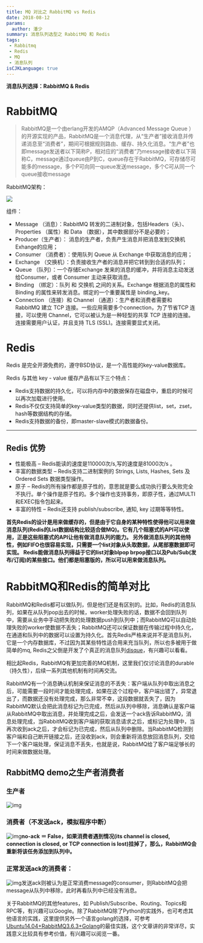 ```yaml
---
title: MQ 对比之 RabbitMQ vs Redis
date: 2018-08-12
params:
  author: 潘少
summary: 消息队列选型之 RabbitMQ 和 Redis
tags:
 - Rabbitmq
 - Redis
 - MQ
 - 消息队列
isCJKLanguage: true
---
```


**消息队列选择：RabbitMQ & Redis**

# RabbitMQ

> RabbitMQ是一个由erlang开发的AMQP（Advanced Message Queue ）的开源实现的产品，RabbitMQ是一个消息代理，从“生产者”接收消息并传递消息至“消费者”，期间可根据规则路由、缓存、持久化消息。“生产者”也即message发送者以下简称P，相对应的“消费者”乃message接收者以下简称C，message通过queue由P到C，queue存在于RabbitMQ，可存储尽可能多的message，多个P可向同一queue发送message，多个C可从同一个queue接收message

RabbitMQ架构：

![](https://res.strikefreedom.top/static_res/blog/figures/pasted%20image%200.png)

组件：

- Message （消息）：RabbitMQ 转发的二进制对象，包括Headers（头）、Properties （属性）和 Data （数据），其中数据部分不是必要的；
- Producer（生产者）： 消息的生产者，负责产生消息并把消息发到交换机Exhange的应用；
- Consumer （消费者）：使用队列 Queue 从 Exchange 中获取消息的应用；
- Exchange （交换机）：负责接收生产者的消息并把它转到到合适的队列；
- Queue （队列）：一个存储Exchange 发来的消息的缓冲，并将消息主动发送给Consumer，或者 Consumer 主动来获取消息。
- Binding （绑定）：队列 和 交换机 之间的关系。Exchange 根据消息的属性和 Binding 的属性来转发消息。绑定的一个重要属性是 binding_key。
- Connection （连接）和 Channel （通道）：生产者和消费者需要和 RabbitMQ 建立 TCP 连接。一些应用需要多个connection，为了节省TCP 连接，可以使用 Channel，它可以被认为是一种轻型的共享 TCP 连接的连接。连接需要用户认证，并且支持 TLS (SSL)。连接需要显式关闭。

# Redis

Redis 是完全开源免费的，遵守BSD协议，是一个高性能的key-value数据库。

Redis 与其他 key - value 缓存产品有以下三个特点：

- Redis支持数据的持久化，可以将内存中的数据保存在磁盘中，重启的时候可以再次加载进行使用。
- Redis不仅仅支持简单的key-value类型的数据，同时还提供list，set，zset，hash等数据结构的存储。
- Redis支持数据的备份，即master-slave模式的数据备份。

---

## Redis 优势

- 性能极高 – Redis能读的速度是110000次/s,写的速度是81000次/s 。
- 丰富的数据类型 – Redis支持二进制案例的 Strings, Lists, Hashes, Sets 及 Ordered Sets 数据类型操作。
- 原子 – Redis的所有操作都是原子性的，意思就是要么成功执行要么失败完全不执行。单个操作是原子性的。多个操作也支持事务，即原子性，通过MULTI和EXEC指令包起来。
- 丰富的特性 – Redis还支持 publish/subscribe, 通知, key 过期等等特性。

**首先Redis的设计是用来做缓存的，但是由于它自身的某种特性使得他可以用来做消息队列(Redis的List数据结构比较适合做MQ)。它有几个阻塞式的API可以使用，正是这些阻塞式的API让他有做消息队列的能力。 另外做消息队列的其他特性，例如FIFO也很容易实现，只需要一个list对象从头取数据，从尾部塞数据即可实现。 Redis能做消息队列得益于它的list对象blpop brpop接口以及Pub/Sub(发布/订阅)的某些接口。他们都是阻塞版的，所以可以用来做消息队列。**

# RabbitMQ和Redis的简单对比

RabbitMQ和Redis都可以做队列，但是他们还是有区别的。比如，Redis的消息队列，如果在从队列pop出去的时候，worker处理失败的话，数据不会回到队列中，需要从业务中手动把失败的处理数据push到队列中；而RabbitMQ可以自动处理失败的worker使数据不丢失；RabbitMQ还可以保证数据在传输过程中持久化，在通道和队列中的数据可以设置为持久化。首先Redis严格来说并不是消息队列，它是一个内存数据库，不过因为其某些特性适合用来充当队列，所以也多被用于做简单的mq, Redis之父倒是开发了个真正的消息队列[disque](https://github.com/antirez/disque)，有兴趣可以看看。

相比起Redis，RabbitMQ有更加完善的MQ机制，这里我们仅讨论消息的durable（持久性），后续一系列其他机制有时间再交流。

RabbitMQ有一个消息确认机制来保证消息的不丢失：客户端从队列中取出消息之后，可能需要一段时间才能处理完成，如果在这个过程中，客户端出错了，异常退出了，而数据还没有处理完成，那么非常不幸，这段数据就丢失了，因为RabbitMQ默认会把此消息标记为已完成，然后从队列中移除，消息确认是客户端从RabbitMQ中取出消息，并处理完成之后，会发送一个ack告诉RabbitMQ，消息处理完成，当RabbitMQ收到客户端的获取消息请求之后，或标记为处理中，当再次收到ack之后，才会标记为已完成，然后从队列中删除。当RabbitMQ检测到客户端和自己断开链接之后，还没收到ack，则会重新将消息放回消息队列，交给下一个客户端处理，保证消息不丢失，也就是说，RabbitMQ给了客户端足够长的时间来做数据处理。

## RabbitMQ demo之生产者消费者

### 生产者

![img](https://lh5.googleusercontent.com/rWFwIfA3PeIwkh7nRYrm58BvNZk2bphE0kLtXYK-utQqGv-FlvPJ_iJnYLVQk6VcBoZojqt4i6REmnqjhLBHeHrE8TiLAd1hGZAVGQikd-9nUChw92FHlbPkLHeqM-sCUSBVKF0V)

### 消费者（不发送ack，模拟程序中断）

![img](https://lh4.googleusercontent.com/zJAS4nO6YtFHN-2a5DCj5e3iQzRqHCXp22IEMKAgrqUworaeaTyv1MDb-bc_PTs9NcM3Z3aZFw6LgS4M8qDN3APMhfqHixky3QsLKVEVDxL_kW9LEp_PUdTdNSaobgLOLNSNDADW)**no-ack ＝ False，如果消费者遇到情况(its channel is closed, connection is closed, or TCP connection is lost)挂掉了，那么，RabbitMQ会重新将该任务添加到队列中。**

### 正常发送ack的消费者：

![img](https://lh6.googleusercontent.com/UVJ0fvlgC6i_vSxquBPbV8WbykN-hEMuei0Q034D7SVxhq8b6LWksJ2LEkInj8WWTy8KyjdldDQtKoSkULRWKZwld6ovl3RmD7qetR2qCUJ0AO0rKsd5bwkH0v8QevZLER3MSG3g)发送ack则被认为是正常消费message的consumer，则RabbitMQ会把message从队列中移除，此时再看队列中已经没有消息。

关于RabbitMQ的其他features，如 Publish/Subscribe、Routing、Topics和RPC等，有兴趣可以Google。除了RabbitMQ除了Python的实践外，也可考虑其他语言的实践，这里提供另外一个语言golang的选择，可参考[Ubuntu14.04+RabbitMQ3.6.3+Golang](https://mshk.top/2016/07/ubuntu-rabbitmq-golang/)的最佳实践，这个文章讲的非常详尽，实践意义比较具有参考价值，有兴趣可以阅览一番。

